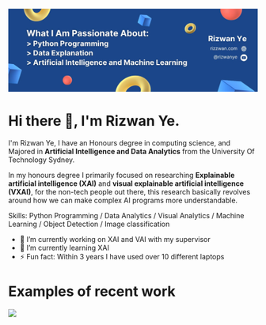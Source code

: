 
![Feel Free To Check Out My Projects Below!](https://github.com/Rizwanye/rizwanye/blob/main/Banner%20Image.jpg?raw=true)
# Hi there 👋, I'm Rizwan Ye.
I'm Rizwan Ye, I have an Honours degree in computing science, and Majored in **Artificial Intelligence and Data Analytics** from the University Of Technology Sydney. 

In my honours degree I primarily focused on researching **Explainable artificial intelligence (XAI)** and **visual explainable artificial intelligence (VXAI)**, for the non-tech people out there, this research basically revolves around how we can make complex AI programs more understandable.

Skills: Python Programming / Data Analytics / Visual Analytics / Machine Learning / Object Detection / Image classification

- 🔭 I’m currently working on XAI and VAI with my supervisor 
- 🌱 I’m currently learning XAI 
- ⚡ Fun fact: Within 3 years I have used over 10 different laptops

# Examples of recent work
<img src="https://github.com/Rizwanye/rizwanye/blob/main/project1.gif" width = "456" />


